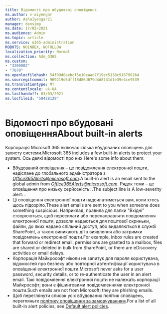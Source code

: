 ```yaml
---
title: Відомості про вбудовані оповіщення
ms.author: v-aiyengar
author: AshaIyengar21
manager: dansimp
ms.date: 17/02/2021
ms.audience: Admin
ms.topic: article
ms.service: o365-administration
ROBOTS: NOINDEX, NOFOLLOW
localization_priority: Normal
ms.collection: Adm_O365
ms.custom:
- "3200002"
- "7670"
ms.openlocfilehash: 54f09d8aebcf5e10eaad7f19ec5138c9167962b4
ms.sourcegitcommit: 969219d6dff18d86d679d4d8741d1e39e4ce9539
ms.translationtype: MT
ms.contentlocale: uk-UA
ms.lasthandoff: 03/03/2021
ms.locfileid: "50428129"
---
```

# <a name="about-built-in-alerts"></a><span data-ttu-id="a2107-102">Відомості про вбудовані оповіщення</span><span class="sxs-lookup"><span data-stu-id="a2107-102">About built-in alerts</span></span>

<span data-ttu-id="a2107-103">Корпорація Microsoft 365 включає кілька вбудованих оповіщень для захисту системи.</span><span class="sxs-lookup"><span data-stu-id="a2107-103">Microsoft 365 includes a few built-in alerts to protect your system.</span></span> <span data-ttu-id="a2107-104">Ось деякі відомості про них:</span><span class="sxs-lookup"><span data-stu-id="a2107-104">Here's some info about them:</span></span>

- <span data-ttu-id="a2107-105">Вбудований оповіщення – це повідомлення електронної пошти, надіслане до глобального адміністратора з *Office365Alerts@microsoft.com*.</span><span class="sxs-lookup"><span data-stu-id="a2107-105">A built-in alert is an email sent to the global admin from *Office365Alerts@microsoft.com*.</span></span> <span data-ttu-id="a2107-106">Рядок теми – це оповіщення про низьку серйозність: <name of alert policy> .</span><span class="sxs-lookup"><span data-stu-id="a2107-106">The subject line is A low-severity alert: <name of alert policy>.</span></span>
- <span data-ttu-id="a2107-107">Ці оповіщення електронної пошти надсилатиметься вам, коли хтось щось підозріло.</span><span class="sxs-lookup"><span data-stu-id="a2107-107">These alert emails are sent to you when someone does something suspicious.</span></span> <span data-ttu-id="a2107-108">Наприклад, правила для папки "Вхідні" створюються, щоб пересилати або перенаправляти повідомлення електронної пошти, дозволи надаються для поштової скриньки, файли, до яких надано спільний доступ, або видаляються в службі SharePoint, а також виникають дії з виявлення або затримки повідомлень електронної пошти.</span><span class="sxs-lookup"><span data-stu-id="a2107-108">For example, inbox rules are created that forward or redirect email, permissions are granted to a mailbox, files are shared or deleted in bulk from SharePoint, or there are eDiscovery activities or email delays.</span></span>
- <span data-ttu-id="a2107-109">Корпорація Майкрософт ніколи не запитує для пароля користувача, відомостей про безпеку або повторної автентифікації користувача в оповіщенні електронної пошти.</span><span class="sxs-lookup"><span data-stu-id="a2107-109">Microsoft never asks for a user password, security details, or to re-authenticate the user in an alert email.</span></span> <span data-ttu-id="a2107-110">Такі повідомлення електронної пошти не належать корпорації Майкрософт; вони є фішинговими повідомленнями електронної пошти.</span><span class="sxs-lookup"><span data-stu-id="a2107-110">Such emails are not from Microsoft; they are phishing emails.</span></span>
- <span data-ttu-id="a2107-111">Щоб переглянути список усіх вбудованих політик сповіщень, перегляньте [політику оповіщення за замовчуванням](https://go.microsoft.com/fwlink/?linkid=2103170).</span><span class="sxs-lookup"><span data-stu-id="a2107-111">For a list of all built-in alert policies, see [Default alert policies](https://go.microsoft.com/fwlink/?linkid=2103170).</span></span>